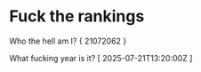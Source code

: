 # Fuck the rankings

Who the hell am I?
{ 21072062 }

What fucking year is it?
[ 2025-07-21T13:20:00Z ]
